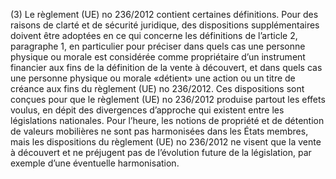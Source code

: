 (3) Le règlement (UE) no 236/2012 contient certaines définitions. Pour des raisons de clarté et de sécurité juridique, des dispositions supplémentaires doivent être adoptées en ce qui concerne les définitions de l’article 2, paragraphe 1, en particulier pour préciser dans quels cas une personne physique ou morale est considérée comme propriétaire d’un instrument financier aux fins de la définition de la vente à découvert, et dans quels cas une personne physique ou morale «détient» une action ou un titre de créance aux fins du règlement (UE) no 236/2012. Ces dispositions sont conçues pour que le règlement (UE) no 236/2012 produise partout les effets voulus, en dépit des divergences d’approche qui existent entre les législations nationales. Pour l’heure, les notions de propriété et de détention de valeurs mobilières ne sont pas harmonisées dans les États membres, mais les dispositions du règlement (UE) no 236/2012 ne visent que la vente à découvert et ne préjugent pas de l’évolution future de la législation, par exemple d’une éventuelle harmonisation.